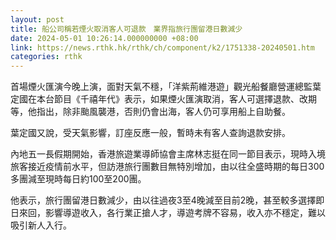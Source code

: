 ```yaml
---
layout: post
title: 船公司稱若煙火取消客人可退款　業界指旅行團留港日數減少
date: 2024-05-01 10:26:14.000000000 +08:00
link: https://news.rthk.hk/rthk/ch/component/k2/1751338-20240501.htm
categories: rthk
---
```


首場煙火匯演今晚上演，面對天氣不穩，「洋紫荊維港遊」觀光船餐廳營運總監葉定國在本台節目《千禧年代》表示，如果煙火匯演取消，客人可選擇退款、改期等，他指出，除非颱風襲港，否則仍會出海，客人仍可享用船上自助餐。

葉定國又說，受天氣影響，訂座反應一般，暫時未有客人查詢退款安排。

內地五一長假期開始，香港旅遊業導師協會主席林志挺在同一節目表示，現時入境旅客接近疫情前水平，但訪港旅行團數目無特別增加，由以往全盛時期的每日300多團減至現時每日約100至200團。

他表示，旅行團留港日數減少，由以往過夜3至4晚減至目前2晚，甚至較多選擇即日來回，影響導遊收入，各行業正搶人才，導遊考牌不容易，收入亦不穩定，難以吸引新人入行。
